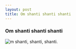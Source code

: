 ```yaml
---
layout: post
title: Om shanti shanti shanti
---
```

### Om shanti shanti shanti
![m shanti, shanti, shanti.](https://lh3.googleusercontent.com/VQBYqZm9UatldhP6ndt7xbFjxi9GJj08gMmIMNvurzGm678JqHJXKQ0WSq_EZ0HWfDJ2aAQh36Qw "Om shanti, shanti, shanti.")
<!--stackedit_data:
eyJoaXN0b3J5IjpbLTEzNjg3NTExNDRdfQ==
-->